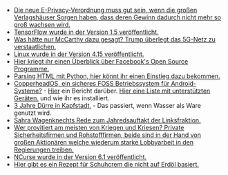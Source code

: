 * [Die neue E-Privacy-Verordnung muss gut sein, wenn die großen Verlagshäuser Sorgen haben, dass deren Gewinn dadurch nicht mehr so groß wachsen wird.](https://www.heise.de/newsticker/meldung/Verlage-befuerchten-massive-Auswirkungen-durch-E-Privacy-Verordnung-3953161.html)
* [TensorFlow wurde in der Version 1.5 veröffentlicht.](https://www.heise.de/developer/meldung/Machine-Learning-TensorFlow-1-5-fuehrt-Python-Befehle-direkt-aus-3952844.html)
* [Was hätte nur McCarthy dazu gesagt? Trump überlegt das 5G-Netz zu verstaatlichen.](https://www.golem.de/news/china-trump-regierung-prueft-verstaatlichtes-5g-netzwerk-1801-132441.html)
* [Linux wurde in der Version 4.15 veröffentlicht.](https://www.pro-linux.de/news/1/25548/linux-kernel-415-freigegeben.html)
* [Hier kriegt ihr einen Überblick über Facebook's Open Source Programme.](https://opensource.com/article/18/1/inside-facebooks-open-source-program)
* [Parsing HTML mit Python, hier könnt ihr einen Einstieg dazu bekommen.](https://opensource.com/article/18/1/parsing-html-python)
* [CopperheadOS, ein sicheres FOSS Betriebssystem für Android-Systeme?](https://copperhead.co/android/) - [Hier](https://opensource.com/article/18/1/copperheados-delivers-mobile-freedom-privacy-and-security) ein Bericht darüber. [Hier eine Liste mit unterstützten Geräten.](https://copperhead.co/android/docs/install) und wie ihr es installiert.
* [3 Jahre Dürre in Kapfstadt.](https://netzfrauen.org/2018/01/28/kapstadt-2/) - Das passiert, wenn Wasser als Ware genutzt wird.
* [Sahra Wagenknechts Rede zum Jahredsauftakt der Linksfraktion.](https://weltnetz.tv/video/1387-sahra-wagenknecht-beim-jahresauftakt-der-linksfraktion-2018)
* [Wer provitiert am meisten von Kriegen und Kriesen? Private Sicherheitsfirmen und Rohstofffirmen, beide sind in der Hand von großen Aktionären welche wiederum starke Lobbyarbeit in den Regierungen treiben.](https://netzfrauen.org/2018/01/29/blackwater/)
* [NCurse wurde in der Version 6.1 veröffentlicht.](https://www.phoronix.com/scan.php?page=news_item&px=Ncurses-6.1-Released)
* [Hier gibt es ein Rezept für Schuhcrem die nicht auf Erdöl basiert.](https://www.smarticular.net/schuhcreme-leder-rezept-bienenwachs-oel/)
